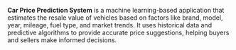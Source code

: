 **Car Price Prediction System** is a machine learning-based application that estimates the resale value of vehicles based on factors like brand, model, year, mileage, fuel type, and market trends. It uses historical data and predictive algorithms to provide accurate price suggestions, helping buyers and sellers make informed decisions.

